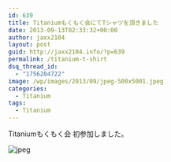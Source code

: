```yaml
---
id: 639
title: Titaniumもくもく会にてTシャツを頂きました
date: 2013-09-13T02:33:32+00:00
author: jaxx2104
layout: post
guid: http://jaxx2104.info/?p=639
permalink: /titanium-t-shirt
dsq_thread_id:
  - "1756204722"
image: /wp/images/2013/09/jpeg-500x5001.jpeg
categories:
  - Titanium
tags:
  - Titanium
---
```

Titaniumもくもく会 初参加しました。
  
<img src="/images/2013/09/jpeg-500x500.jpeg" alt="jpeg" class="img-rounded aligncenter size-large wp-image-640" srcset="/images/2013/09/jpeg-500x500.jpeg 500w, /images/2013/09/jpeg-150x150.jpeg 150w, /images/2013/09/jpeg-300x300.jpeg 300w, /images/2013/09/jpeg.jpeg 612w" sizes="(max-width: 500px) 100vw, 500px" />